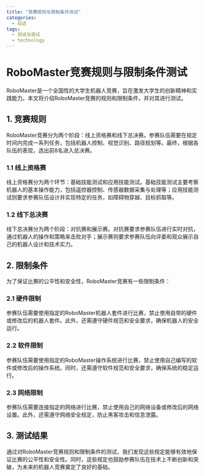 ```yaml
---  
title: "竞赛规则与限制条件测试"  
categories:  
  - 综述  
tags: 
  - 测试与调试 
  - technology  
---  
```


# RoboMaster竞赛规则与限制条件测试

RoboMaster是一个全国性的大学生机器人竞赛，旨在激发大学生的创新精神和实践能力。本文将介绍RoboMaster竞赛的规则和限制条件，并对其进行测试。

## 1. 竞赛规则

RoboMaster竞赛分为两个阶段：线上资格赛和线下总决赛。参赛队伍需要在规定时间内完成一系列任务，包括机器人控制、视觉识别、路径规划等。最终，根据各队伍的表现，选出前8名进入总决赛。

### 1.1 线上资格赛

线上资格赛分为两个环节：基础技能测试和应用技能测试。基础技能测试主要考察机器人的基本操作能力，包括遥控器控制、传感器数据采集与处理等；应用技能测试则要求参赛队伍设计并实现特定的任务，如障碍物穿越、目标抓取等。

### 1.2 线下总决赛

线下总决赛分为两个阶段：对抗赛和展示赛。对抗赛要求参赛队伍进行实时对抗，通过机器人的操作和策略来击败对手；展示赛则要求参赛队伍向评委和观众展示自己的机器人设计和技术实力。

## 2. 限制条件

为了保证比赛的公平性和安全性，RoboMaster竞赛有一些限制条件：

### 2.1 硬件限制

参赛队伍需要使用指定的RoboMaster机器人套件进行比赛，禁止使用自带的硬件或修改后的机器人套件。此外，还需遵守硬件规范和安全要求，确保机器人的安全运行。

### 2.2 软件限制

参赛队伍需要使用指定的RoboMaster操作系统进行比赛，禁止使用自己编写的软件或修改后的操作系统。同时，还需遵守软件规范和安全要求，确保系统的稳定运行。

### 2.3 网络限制

参赛队伍需要连接指定的网络进行比赛，禁止使用自己的网络设备或修改后的网络设置。此外，还需遵守网络安全规定，防止黑客攻击和信息泄露。

## 3. 测试结果

通过对RoboMaster竞赛规则和限制条件的测试，我们发现这些规定能够有效地保证比赛的公平性和安全性。同时，这些规定也鼓励参赛队伍在技术上不断创新和突破，为未来的机器人竞赛奠定了良好的基础。 
